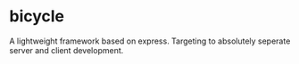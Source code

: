 bicycle
=======

A lightweight framework based on express. Targeting to absolutely seperate server and client development.
